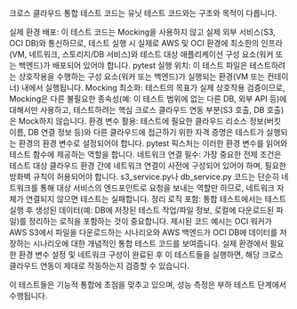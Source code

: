 크로스 클라우드 통합 테스트 코드는 유닛 테스트 코드와는 구조와 목적이 다릅니다.

실제 환경 배포: 이 테스트 코드는 Mocking을 사용하지 않고 실제 외부 서비스(S3, OCI DB)와 통신하므로, 테스트 실행 시 실제로 AWS 및 OCI 환경에 최소한의 인프라(VM, 네트워크, 스토리지/DB 서비스)와 테스트 대상 애플리케이션 구성 요소(워커 또는 백엔드)가 배포되어 있어야 합니다.
pytest 실행 위치: 이 테스트 파일은 테스트하려는 상호작용을 수행하는 구성 요소(워커 또는 백엔드)가 실행되는 환경(VM 또는 컨테이너) 내에서 실행됩니다.
Mocking 최소화: 테스트의 목표가 실제 상호작용 검증이므로, Mocking은 다른 불필요한 종속성(예: 이 테스트 범위에 없는 다른 DB, 외부 API 등)에 대해서만 사용하고, 테스트하려는 핵심 크로스 클라우드 연동 부분(S3 호출, DB 호출)은 Mock하지 않습니다.
환경 변수 활용: 테스트에 필요한 클라우드 리소스 정보(버킷 이름, DB 연결 정보 등)와 다른 클라우드에 접근하기 위한 자격 증명은 테스트가 실행되는 환경의 환경 변수로 설정되어야 합니다. pytest 픽스처는 이러한 환경 변수를 읽어와 테스트 함수에 제공하는 역할을 합니다.
네트워크 연결 필수: 가장 중요한 전제 조건은 테스트 대상 클라우드 환경 간에 네트워크 연결이 사전에 구성되어 있어야 하며, 필요한 방화벽 규칙이 허용되어야 합니다. s3_service.py나 db_service.py 코드는 단순히 네트워크를 통해 대상 서비스의 엔드포인트로 요청을 보내는 역할만 하므로, 네트워크 자체가 연결되지 않으면 테스트는 실패합니다.
정리 로직 포함: 통합 테스트에서는 테스트 실행 후 생성된 데이터(예: DB에 저장된 테스트 작업/파일 정보, 로컬에 다운로드된 파일)를 정리하는 로직을 포함하는 것이 중요합니다.
제시된 코드 예시는 OCI 워커가 AWS S3에서 파일을 다운로드하는 시나리오와 AWS 백엔드가 OCI DB에 데이터를 저장하는 시나리오에 대한 개념적인 통합 테스트 코드를 보여줍니다. 실제 환경에서 필요한 환경 변수 설정 및 네트워크 구성이 완료된 후 이 테스트들을 실행하면, 해당 크로스 클라우드 연동이 제대로 작동하는지 검증할 수 있습니다.

이 테스트들은 기능적 통합에 초점을 맞추고 있으며, 성능 측정은 부하 테스트 단계에서 수행됩니다.

